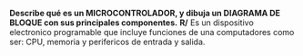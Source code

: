 **Describe qué es un MICROCONTROLADOR, y dibuja un DIAGRAMA DE BLOQUE con sus principales componentes.**
**R/** Es un dispositivo electronico programable que incluye funciones de una computadores como ser: CPU, memoria y perifericos de entrada y salida.